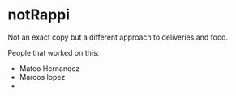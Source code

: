 # notRappi
Not an exact copy but a different approach to deliveries and food. 

People that worked on this:
- Mateo Hernandez
- Marcos lopez
-
